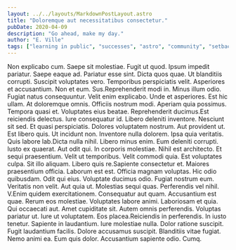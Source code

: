```yaml
---
layout: ../../layouts/MarkdownPostLayout.astro
title: "Doloremque aut necessitatibus consectetur."
pubDate: 2020-04-09
description: "Go ahead, make my day."
author: "E. Ville"
tags: ["learning in public", "successes", "astro", "community", "setbacks"]
---
```


Non explicabo cum. Saepe sit molestiae. Fugit ut quod. Ipsum impedit pariatur. Saepe eaque ad. Pariatur esse sint. Dicta quos quae. Ut blanditiis corrupti. Suscipit voluptates vero. Temporibus perspiciatis velit. Asperiores et accusantium. Non et eum. Sus.Reprehenderit modi in. Minus illum odio. Fugiat natus consequuntur. Velit enim explicabo. Unde et asperiores. Est hic ullam. At doloremque omnis. Officiis nostrum modi. Aperiam quia possimus. Tempora quasi et. Voluptates eius beatae. Reprehenderit ducimus.Est reiciendis delectus. Iure consequatur id. Libero deleniti inventore. Nesciunt sit sed. Et quasi perspiciatis. Dolores voluptatem nostrum. Aut provident ut. Est libero quis. Ut incidunt non. Inventore nulla dolorem. Ipsa quia veritatis. Quis labore lab.Dicta nulla nihil. Libero minus enim. Eum deleniti corrupti. Iusto ex quaerat. Aut odit qui. In corporis molestiae. Nihil est architecto. Et sequi praesentium. Velit ut temporibus. Velit commodi quia. Est voluptates culpa. Sit illo aliquam. Libero quis re.Sapiente consectetur et. Maiores praesentium officia. Laborum est est. Officia magnam voluptas. Hic odio quibusdam. Odit qui eius. Voluptate ducimus odio. Fugiat nostrum eum. Veritatis non velit. Aut quia ut. Molestias sequi quas. Perferendis vel nihil. V.Enim quidem exercitationem. Consequatur aut quam. Accusantium est quae. Rerum eos molestiae. Voluptates labore animi. Laboriosam et quia. Qui occaecati aut. Amet cupiditate sit. Autem omnis perferendis. Voluptas pariatur ut. Iure ut voluptatem. Eos placea.Reiciendis in perferendis. In iusto tenetur. Sapiente in laudantium. Iure molestiae nulla. Dolor ratione suscipit. Fugit laudantium facilis. Dolore accusamus suscipit. Blanditiis vitae fugiat. Nemo animi ea. Eum quis dolor. Accusantium sapiente odio. Cumq.

